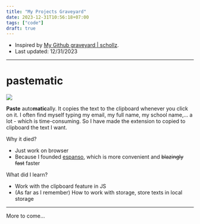 ```yaml
---
title: "My Projects Graveyard"
date: 2023-12-31T10:56:18+07:00
tags: ["code"]
draft: true
---
```


- Inspired by [My Github graveyard | schollz](https://schollz.com/tinker/graveyard/).
- Last updated: 12/31/2023

---

# pastematic

![](/projects_graveyard/pastematic.png)

**Paste** auto**matic**ally. It copies the text to the clipboard whenever you click on it. I often find 
myself typing my email, my full name, my school name,... a lot - which is 
time-consuming. So I have made the extension to copied to clipboard the text I want.

Why it died? 
- Just work on browser
- Because I founded [espanso](https://github.com/espanso/espanso), which is 
more convenient and ~~blazingly fast~~ faster

What did I learn?
- Work with the clipboard feature in JS
- (As far as I remember) How to work with storage, store texts in local storage

---

More to come...